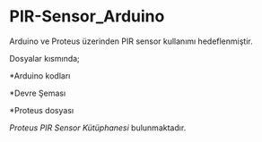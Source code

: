 # PIR-Sensor_Arduino

Arduino ve Proteus üzerinden PIR sensor kullanımı hedeflenmiştir.

Dosyalar kısmında; 

*Arduino kodları

*Devre Şeması

*Proteus dosyası

*Proteus PIR Sensor Kütüphanesi* bulunmaktadır.
